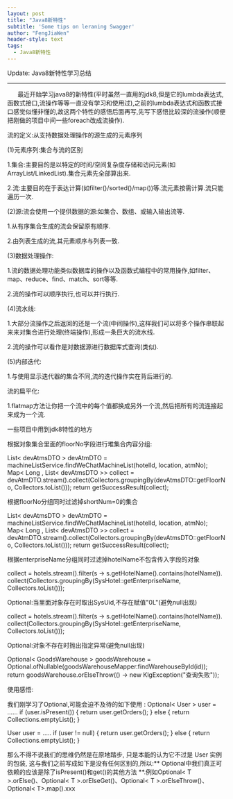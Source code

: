 ```yaml
---
layout: post
title: "Java8新特性"
subtitle: 'Some tips on leraning Swagger'
author: "FengJiaWen"
header-style: text
tags:
  - Java8新特性
---
```


Update: Java8新特性学习总结

---

<p>&nbsp;&nbsp;&nbsp;&nbsp;&nbsp;&nbsp;最近开始学习java8的新特性(平时虽然一直用的jdk8,但是它的lumbda表达式,函数式接口,流操作等等一直没有学习和使用过),之前的lumbda表达式和函数式接口感觉似懂非懂的,故这两个特性的感悟后面再写,先写下感悟比较深的流操作(顺便把刚做的项目中间一些foreach改成流操作).</p>
<p>流的定义:从支持数据处理操作的源生成的元素序列</p>
<p>(1)元素序列:集合与流的区别
   <p>1.集合:主要目的是以特定的时间/空间复杂度存储和访问元素(如ArrayList/LinkedList).集合元素先全部算出来.
   <p>2.流:主要目的在于表达计算(如filter()/sorted()/map())等.流元素按需计算.流只能遍历一次.
<p>(2)源:流会使用一个提供数据的源:如集合、数组、或输入输出流等.
   <p>1.从有序集合生成的流会保留原有顺序.
   <p>2.由列表生成的流,其元素顺序与列表一致.</p>
<p>(3)数据处理操作:
   <p>1.流的数据处理功能类似数据库的操作以及函数式编程中的常用操作,如filter、map、reduce、find、match、sort等等.
   <p>2.流的操作可以顺序执行,也可以并行执行.</p>
<p>(4)流水线:
   <p>1.大部分流操作之后返回的还是一个流(中间操作),这样我们可以将多个操作串联起来来对集合进行处理(终端操作),形成一条巨大的流水线.
   <p>2.流的操作可以看作是对数据源进行数据库式查询(类似).</p>
<p>(5)内部迭代:
   <p>1.与使用显示迭代器的集合不同,流的迭代操作实在背后进行的.</p>
<p>流的扁平化:
    <p>1.flatmap方法让你把一个流中的每个值都换成另外一个流,然后把所有的流连接起来成为一个流.</p>

</p>一些项目中用到jdk8特性的地方</p>

<p>根据对象集合里面的floorNo字段进行堆集合内容分组:</p>
<p>        List< devAtmsDTO > devAtmDTO = machineListService.findWeChatMachineList(hotelId, location, atmNo);
        Map< Long , List< devAtmsDTO >> collect = devAtmDTO.stream().collect(Collectors.groupingBy(devAtmsDTO::getFloorNo, Collectors.toList()));
        return getSuccessResult(collect);</p>

<p>根据floorNo分组同时过滤掉shortNum=0的集合</p>
<p>        List< devAtmsDTO > devAtmDTO = machineListService.findWeChatMachineList(hotelId, location, atmNo);
        Map< Long , List< devAtmsDTO >> collect = devAtmDTO.stream().collect(Collectors.groupingBy(devAtmsDTO::getFloorNo, Collectors.toList()));
        return getSuccessResult(collect);</p>

<p>根据enterpriseName分组同时过滤掉hotelName不包含传入字段的对象</p>
<p>                    collect = hotels.stream().filter(s -> s.getHotelName().contains(hotelName)).
                            collect(Collectors.groupingBy(SysHotel::getEnterpriseName, Collectors.toList()));</p> 

<p>Optional:当里面对象存在时取出SysUid,不存在赋值"0L"(避免null出现)</p>
<p>                    collect = hotels.stream().filter(s -> s.getHotelName().contains(hotelName)).
                            collect(Collectors.groupingBy(SysHotel::getEnterpriseName, Collectors.toList()));</p> 

<p>Optional:对象不存在时抛出指定异常(避免null出现)</p>
<p>        Optional< GoodsWarehouse > goodsWarehouse = Optional.ofNullable(goodsWarehouseMapper.findWarehouseById(id));
        return goodsWarehouse.orElseThrow(() -> new KlgException("查询失败"));</p> 

<p>使用感悟:</p>
<p>我们刚学习了Optional,可能会迫不及待的如下使用 :
Optional< User > user = ……
if (user.isPresent()) {
return user.getOrders();
} else {
return Collections.emptyList();
}

User user = …..
if (user != null) {
return user.getOrders();
} else {
return Collections.emptyList();
}</p>
<p>那么不得不说我们的思维仍然是在原地踏步, 只是本能的认为它不过是 User 实例的包装, 这与我们之前写成如下是没有任何区别的,所以:** Optional中我们真正可依赖的应该是除了isPresent()和get()的其他方法 **.例如Optional< T >.orElse()、Optional< T >.orElseGet()、Optional< T >.orElseThrow()、Optional< T>.map().xxx</p>



 
